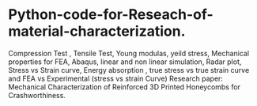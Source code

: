 # Python-code-for-Reseach-of-material-characterization.
Compression Test , Tensile Test, Young modulas, yeild stress, Mechanical properties for FEA, Abaqus, linear and non linear simulation, Radar plot, Stress vs Strain curve, Energy absorption , true stress vs true strain curve and FEA vs Experimental (stress vs strain Curve)
Research paper: Mechanical Characterization of Reinforced 3D Printed Honeycombs for Crashworthiness. 
